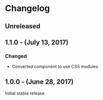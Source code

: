 Changelog
=========

Unreleased
----------

1.1.0 - (July 13, 2017)
------------------
### Changed
* Converted component to use CSS modules

1.0.0 - (June 28, 2017)
------------------
Initial stable release
